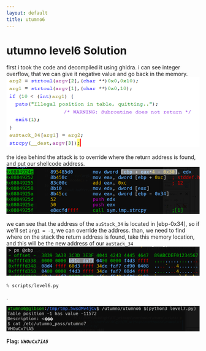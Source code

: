 ```yaml
---
layout: default
title: utumno6
---
```


# utumno level6 Solution

first i took the code and decompiled it using ghidra.
i can see integer overflow, that we can give it negative value and go back in the memory.
![image](./images/level6_1.png)

the idea behind the attack is to override where the return address is found, and put our shellcode address.
![image](./images/level6_2.png)

we can see that the address of the `auStack_34` is located in [ebp-0x34], so if we'll set `arg1 = -1`, we can override the address. than, we need to find where on the stack the return address is found, take this memory location, and this will be the new address of our `auStack_34`
![image](./images/level6_3.png)

```py
% scripts/level6.py
```
.

![image](./images/level6_4.png)

**Flag:** ***`VHOuCx7iA5`*** 
